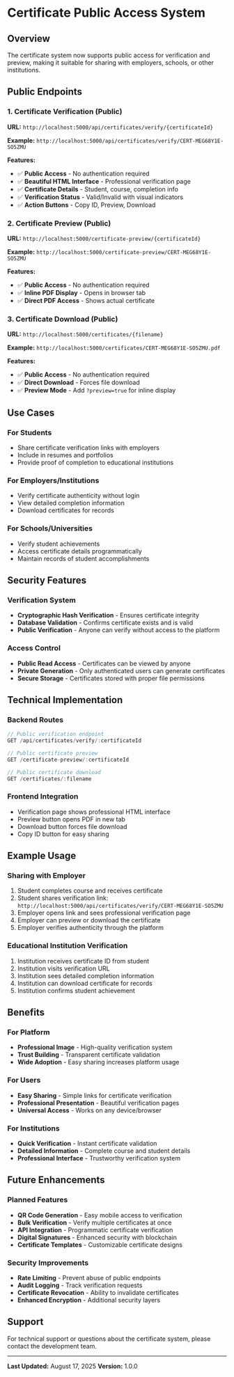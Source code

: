 # Certificate Public Access System

## Overview
The certificate system now supports public access for verification and preview, making it suitable for sharing with employers, schools, or other institutions.

## Public Endpoints

### 1. Certificate Verification (Public)
**URL:** `http://localhost:5000/api/certificates/verify/{certificateId}`

**Example:** `http://localhost:5000/api/certificates/verify/CERT-MEG68Y1E-SO5ZMU`

**Features:**
- ✅ **Public Access** - No authentication required
- ✅ **Beautiful HTML Interface** - Professional verification page
- ✅ **Certificate Details** - Student, course, completion info
- ✅ **Verification Status** - Valid/Invalid with visual indicators
- ✅ **Action Buttons** - Copy ID, Preview, Download

### 2. Certificate Preview (Public)
**URL:** `http://localhost:5000/certificate-preview/{certificateId}`

**Example:** `http://localhost:5000/certificate-preview/CERT-MEG68Y1E-SO5ZMU`

**Features:**
- ✅ **Public Access** - No authentication required
- ✅ **Inline PDF Display** - Opens in browser tab
- ✅ **Direct PDF Access** - Shows actual certificate

### 3. Certificate Download (Public)
**URL:** `http://localhost:5000/certificates/{filename}`

**Example:** `http://localhost:5000/certificates/CERT-MEG68Y1E-SO5ZMU.pdf`

**Features:**
- ✅ **Public Access** - No authentication required
- ✅ **Direct Download** - Forces file download
- ✅ **Preview Mode** - Add `?preview=true` for inline display

## Use Cases

### For Students
- Share certificate verification links with employers
- Include in resumes and portfolios
- Provide proof of completion to educational institutions

### For Employers/Institutions
- Verify certificate authenticity without login
- View detailed completion information
- Download certificates for records

### For Schools/Universities
- Verify student achievements
- Access certificate details programmatically
- Maintain records of student accomplishments

## Security Features

### Verification System
- **Cryptographic Hash Verification** - Ensures certificate integrity
- **Database Validation** - Confirms certificate exists and is valid
- **Public Verification** - Anyone can verify without access to the platform

### Access Control
- **Public Read Access** - Certificates can be viewed by anyone
- **Private Generation** - Only authenticated users can generate certificates
- **Secure Storage** - Certificates stored with proper file permissions

## Technical Implementation

### Backend Routes
```javascript
// Public verification endpoint
GET /api/certificates/verify/:certificateId

// Public certificate preview
GET /certificate-preview/:certificateId

// Public certificate download
GET /certificates/:filename
```

### Frontend Integration
- Verification page shows professional HTML interface
- Preview button opens PDF in new tab
- Download button forces file download
- Copy ID button for easy sharing

## Example Usage

### Sharing with Employer
1. Student completes course and receives certificate
2. Student shares verification link: `http://localhost:5000/api/certificates/verify/CERT-MEG68Y1E-SO5ZMU`
3. Employer opens link and sees professional verification page
4. Employer can preview or download the certificate
5. Employer verifies authenticity through the platform

### Educational Institution Verification
1. Institution receives certificate ID from student
2. Institution visits verification URL
3. Institution sees detailed completion information
4. Institution can download certificate for records
5. Institution confirms student achievement

## Benefits

### For Platform
- **Professional Image** - High-quality verification system
- **Trust Building** - Transparent certificate validation
- **Wide Adoption** - Easy sharing increases platform usage

### For Users
- **Easy Sharing** - Simple links for certificate verification
- **Professional Presentation** - Beautiful verification pages
- **Universal Access** - Works on any device/browser

### For Institutions
- **Quick Verification** - Instant certificate validation
- **Detailed Information** - Complete course and student details
- **Professional Interface** - Trustworthy verification system

## Future Enhancements

### Planned Features
- **QR Code Generation** - Easy mobile access to verification
- **Bulk Verification** - Verify multiple certificates at once
- **API Integration** - Programmatic certificate verification
- **Digital Signatures** - Enhanced security with blockchain
- **Certificate Templates** - Customizable certificate designs

### Security Improvements
- **Rate Limiting** - Prevent abuse of public endpoints
- **Audit Logging** - Track verification requests
- **Certificate Revocation** - Ability to invalidate certificates
- **Enhanced Encryption** - Additional security layers

## Support

For technical support or questions about the certificate system, please contact the development team.

---

**Last Updated:** August 17, 2025
**Version:** 1.0.0
